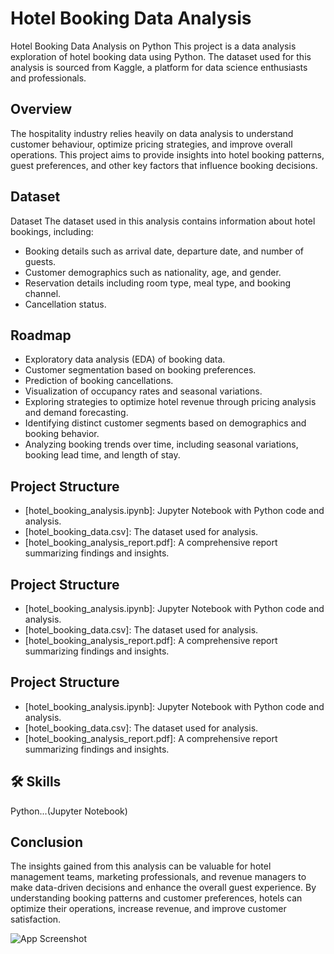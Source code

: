 
# Hotel Booking Data Analysis

Hotel Booking Data Analysis on Python This project is a data analysis exploration of hotel booking data using Python. The dataset used for this analysis is sourced from Kaggle, a platform for data science enthusiasts and professionals.


## Overview
 The hospitality industry relies heavily on data analysis to understand customer behaviour, optimize pricing strategies, and improve overall operations. This project aims to provide insights into hotel booking patterns, guest preferences, and other key factors that influence booking decisions.
## Dataset
Dataset
The dataset used in this analysis contains information about hotel bookings, including:

- Booking details such as arrival date, departure date, and number of guests.
- Customer demographics such as nationality, age, and gender.
- Reservation details including room type, meal type, and booking channel.
- Cancellation status.
## Roadmap

- Exploratory data analysis (EDA) of booking data.
- Customer segmentation based on booking preferences.
- Prediction of booking cancellations.
- Visualization of occupancy rates and seasonal variations.
- Exploring strategies to optimize hotel revenue through pricing analysis and demand forecasting.
- Identifying distinct customer segments based on demographics and booking behavior.
-  Analyzing booking trends over time, including seasonal variations, booking lead time, and length of stay.

## Project Structure

- [hotel_booking_analysis.ipynb]: Jupyter Notebook with Python code and analysis.
- [hotel_booking_data.csv]: The dataset used for analysis.
- [hotel_booking_analysis_report.pdf]: A comprehensive report summarizing findings and insights.
## Project Structure

- [hotel_booking_analysis.ipynb]: Jupyter Notebook with Python code and analysis.
- [hotel_booking_data.csv]: The dataset used for analysis.
- [hotel_booking_analysis_report.pdf]: A comprehensive report summarizing findings and insights.
## Project Structure

- [hotel_booking_analysis.ipynb]: Jupyter Notebook with Python code and analysis.
- [hotel_booking_data.csv]: The dataset used for analysis.
- [hotel_booking_analysis_report.pdf]: A comprehensive report summarizing findings and insights.
## 🛠 Skills
Python...(Jupyter Notebook)



## Conclusion
The insights gained from this analysis can be valuable for hotel management teams, marketing professionals, and revenue managers to make data-driven decisions and enhance the overall guest experience. By understanding booking patterns and customer preferences, hotels can optimize their operations, increase revenue, and improve customer satisfaction.


![App Screenshot](https://play-lh.googleusercontent.com/jmEwd5SThW0j3d3jYUfyEl87kWzc5lRhJWAm1vlTvIhx_0bw-_T9qf00j2RROrvvGhA)

